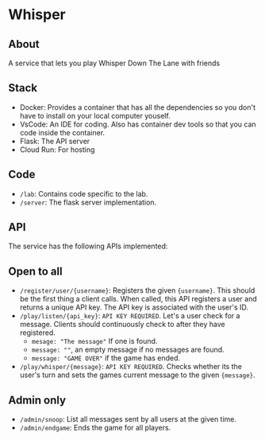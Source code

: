 # Whisper

## About

A service that lets you play Whisper Down The Lane with friends

## Stack

- Docker: Provides a container that has all the dependencies so you don't
have to install on your local computer youself.
- VsCode: An IDE for coding. Also has container dev tools so that you can
code inside the container.
- Flask: The API server
- Cloud Run: For hosting

## Code

- `/lab`: Contains code specific to the lab.
- `/server`: The flask server implementation.

## API

The service has the following APIs implemented:

## Open to all
- `/register/user/{username}`: Registers the given `{username}`. This should be
the first thing a client calls. When called, this API registers a user and
returns a unique API key. The API key is associated with the user's ID.
- `/play/listen/{api_key}`: `API KEY REQUIRED`. Let's a user check for a message. Clients
should continuously check to after they have registered.
    - `mesage: "The message"` If one is found.
    - `message: ""`, an empty message if no messages are found. 
    - `message: "GAME OVER"` if the game has ended.
- `/play/whisper/{message}`: `API KEY REQUIRED`. Checks whether its the user's
turn and sets the games current message to the given `{message}`.

## Admin only

- `/admin/snoop`: List all messages sent by all users at the given time.
- `/admin/endgame`: Ends the game for all players.
